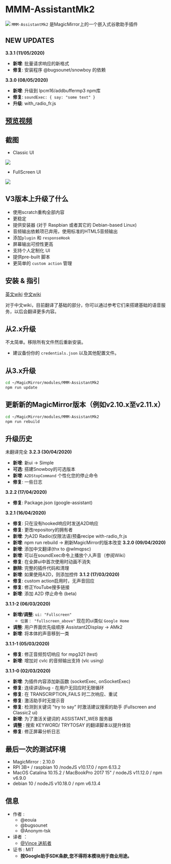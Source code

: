 # MMM-AssistantMk2
![](https://raw.githubusercontent.com/eouia/MMM-AssistantMk2/master/resources/AMk2_Big.png)
`MMM-AssistantMk2` 是MagicMirror上的一个嵌入式谷歌助手插件

## NEW UPDATES

**3.3.1 (11/05/2020)**
 * **新增**: 批量请求响应的新格式
 * **修复**: 安装程序 @bugsounet/snowboy 的依赖

**3.3.0 (08/05/2020)**
 * **新增**: 升级到 lpcm16/addbuffermp3 npm库
 * **修复**: `soundExec: { say: "some text" }`
 * **升级**: with_radio_fr.js

 ## [**预览视频**](https://youtu.be/e7Xg95mL8JE)

 ## 截图
 - Classic UI

 ![](https://raw.githubusercontent.com/eouia/MMM-AssistantMk2/master/resources/previewUI.jpg)

 - FullScreen UI

 ![](https://raw.githubusercontent.com/eouia/MMM-AssistantMk2/master/resources/previewFS.jpg)

 ## V3版本上升级了什么
 - 使用scratch重构全部内容
 - 更稳定
 - 提供安装器 (对于 Raspbian 或者其它的 Debian-based Linux)
 - 音频输出依赖项已弃用，使用标准的HTML5音频输出
 - 添加`plugin` 和 `responseHook`
 - 屏幕输出可控性更高
 - 支持个人定制化 UI
 - 提供pre-built 脚本
 - 更简单的 `custom action` 管理

 ## 安装 & 指引
[英文wiki](https://github.com/eouia/MMM-AssistantMk2/wiki)
[中文wiki](./wiki/Home.md)

对于中文wiki，目前翻译了基础的部分，你可以通过参考它们来搭建基础的语音服务，以后会翻译更多内容。

## 从2.x升级
不太简单。移除所有文件然后重新安装。
- 建议备份你的 `credentials.json` 以及其他配置文件。

## 从3.x升级

```sh
cd ~/MagicMirror/modules/MMM-AssistantMk2
npm run update
```

## 更新新的MagicMirror版本（例如v2.10.x至v2.11.x）
```sh
cd ~/MagicMirror/modules/MMM-AssistantMk2
npm run rebuild
```
## 升级历史
未翻译完全
**3.2.3 (30/04/2020)**
 * **新增**: 新ui -> Simple
 * **可选**: 搭建Snowboy的可选版本
 * **新增**: `A2DStopCommand` 个性化您的停止命令
 * **修复**: 一些日志

**3.2.2 (17/04/2020)**
 * **修复**: Package.json (google-assistant)

**3.2.1 (16/04/2020)**
 * **修复**: 只在没有hooked响应时发送A2D响应
 * **修复**: 更改repository的拥有者
 * **新增**: 为A2D Radio(仅限法语)预备recipe with-radio_fr.js
 * **新增**: npm run rebuild -> 刷新MagicMirror的版本改变
**3.2.0 (09/04/2020)**
 * **新增**: 添加中文翻译(thx to @wlmqpsc)
 * **新增**: 可以在soundExec命令上播放个人声音（参阅Wiki）
 * **修复**: 在全屏ui中首次使用时动画不消失
 * **删除**: 完整的插件代码和清理
 * **新增**: 如果使用A2D，则添加控件
**3.1.2 (17/03/2020)**
 * **修复**: custom action启用时，无声音回应
 * **修复**: 修正YouTube搜多链接
 * **新增**: 添加 A2D 停止命令 (beta)

**3.1.1-2 (06/03/2020)**
 * **新增/调整**: `ui: "Fullscreen"`
   * `位置： "fullscreen_above"` 现在的ui类似 `Google Home`
 * **调整**: 用户界面优先级顺序 Assistant2Display -> AMk2
 * **新增**: 将本体的声音移到一类

**3.1.1-1 (05/03/2020)**
 * **修复**: 修正音频剪切响应 for mpg321 (test)
 * **新增**: 增加对 cvlc 的音频输出支持 (vlc using)

**3.1.1-0 (02/03/2020)**
 * **新增**: 为插件内容添加新函数 (socketExec, onSocketExec)
 * **修复**: 连续讲话bug - 在用户无回应时无限循环
 * **修复**: 在 TRANSCRIPTION_FAILS 时二次响应、重试
 * **修复**: 激活助手时无提示音
 * **修复**: 检测到关键词 "try to say" 时激活建议搜索的助手 (Fullscreen and Classic2 ui)
 * **新增**: 为了激活关键词的 ASSISTANT_WEB 服务器
 * **调整** : 搜索 KEYWORD/ TRYTOSAY 的翻译脚本以提升体验
 * **修复**: 修正屏幕分析日志

## 最后一次的测试环境
- MagicMirror : 2.10.0
- RPI 3B+ / raspbian 10 /nodeJS v10.17.0 / npm 6.13.2
- MacOS Catalina 10.15.2 / MacBookPro 2017 15" / nodeJS v11.12.0 / npm v6.9.0
- debian 10 / nodeJS v10.18.0 / npm v6.13.4




## 信息
- 作者 :
  - @eouia
  - @bugsounet
  - @Anonym-tsk
- 译者 ：
  - [@Vince 迷航者](https://www.vincehut.top)
- 证书 : MIT
  - **按Google助手SDK条款,您不得将本模块用于商业用途。**
